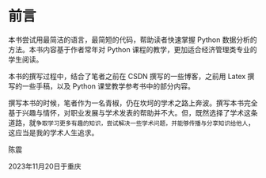 # 前言

本书尝试用最简洁的语言，最简短的代码，帮助读者快速掌握 Python 数据分析的方法。本书内容基于作者常年对 Python 课程的教学，更加适合经济管理类专业的学生阅读。

本书的撰写过程中，结合了笔者之前在 CSDN 撰写的一些博客，之前用 Latex 撰写的一些手稿，以及 Python 课堂教学参考书中的部分内容。

撰写本书的时候，笔者作为一名青椒，仍在坎坷的学术之路上奔波。撰写本书完全基于兴趣与情怀，对职业发展与学术发表的帮助并不大。但，既然选择了学术这条道路，就`争取学习更多有趣的知识，尝试解决一些学术问题，并能够传播与分享知识给他人`，这应当是我的学术人生追求。


陈震 

2023年11月20日于重庆


